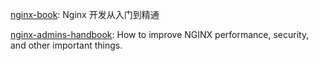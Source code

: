 [nginx-book](https://github.com/taobao/nginx-book): Nginx 开发从入门到精通

[nginx-admins-handbook](https://github.com/trimstray/nginx-admins-handbook): How to improve NGINX performance, security, and other important things.
